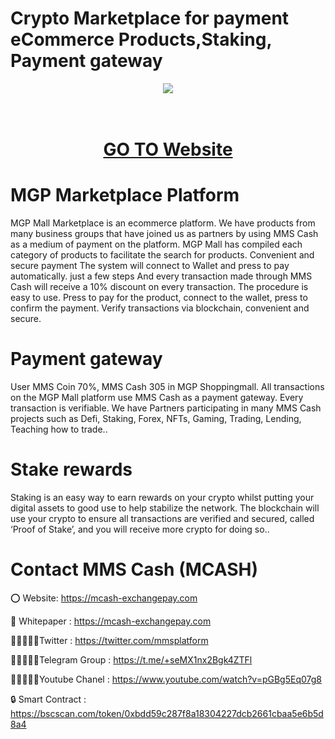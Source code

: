 # Crypto Marketplace for payment eCommerce Products,Staking, Payment gateway

<div align="center"><img src="https://mms-soilminerals.com/wp-content/uploads/2022/11/logo.png)" /><br />
</div>
<div align="center">
  <h1><br />
    <a href="https://mcash-exchangepay.com/" target="_blank">GO TO Website<br />
    </a></h1>
</div>


# MGP Marketplace Platform

MGP Mall Marketplace is an ecommerce platform. We have products from many business groups that have joined us as partners by using MMS Cash as a medium of payment on the platform. MGP Mall has compiled each category of products to facilitate the search for products. Convenient and secure payment The system will connect to Wallet and press to pay automatically. just a few steps And every transaction made through MMS Cash will receive a 10% discount on every transaction. The procedure is easy to use. Press to pay for the product, connect to the wallet, press to confirm the payment. Verify transactions via blockchain, convenient and secure.

# Payment gateway
User MMS Coin 70%, MMS Cash 305 in MGP Shoppingmall. All transactions on the MGP Mall platform use MMS Cash as a payment gateway. Every transaction is verifiable. We have Partners participating in many MMS Cash projects such as Defi, Staking, Forex, NFTs, Gaming, Trading, Lending, Teaching how to trade..

# Stake rewards
Staking is an easy way to earn rewards on your crypto whilst putting your digital assets to good use to help stabilize the network. The blockchain will use your crypto to ensure all transactions are verified and secured, called ‘Proof of Stake’, and you will receive more crypto for doing so..

# Contact MMS Cash (MCASH)

⭕ Website: https://mcash-exchangepay.com

📄 Whitepaper : https://mcash-exchangepay.com

👨🏿‍🤝‍👨🏿Twitter : https://twitter.com/mmsplatform

👨🏿‍🤝‍👨🏿Telegram Group : https://t.me/+seMX1nx2Bgk4ZTFl

👨🏿‍🤝‍👨🏿Youtube Chanel : https://www.youtube.com/watch?v=pGBg5Eq07g8

🔒 Smart Contract : https://bscscan.com/token/0xbdd59c287f8a18304227dcb2661cbaa5e6b5d8a4
